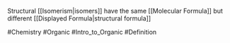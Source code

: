 Structural [[Isomerism|isomers]] have the same [[Molecular Formula]] but different [[Displayed Formula|structural formula]]

#Chemistry #Organic #Intro_to_Organic #Definition